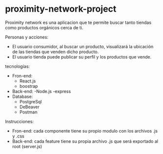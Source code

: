 # proximity-network-project

Proximity network es una aplicacion que te permite buscar tanto tiendas como productos orgánicos cerca de ti.

Personas y acciones:
- El usuario consumidor, al buscar un producto, visualizará la ubicación de las tiendas que venden dicho producto.  
- El usuario tienda puede publicar su perfil y los productos que vende.

tecnologías:
- Fron-end:
    - React.js
    - boostrap
- Back-end:
    -Node.js
    -express
- Database:
    - PostgreSql
    - DeBeaver
    - Postman

Instrucciones:
- Fron-end: cada componente tiene su propio modulo con los archivos .js y .css
- Back-end: cada feature tiene su propia archivo .js que será exportado al root (server.js)
